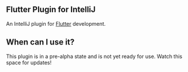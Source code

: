 ## Flutter Plugin for IntelliJ

An IntelliJ plugin for [Flutter](https://flutter.io/) development.

## When can I use it?

This plugin is in a pre-alpha state and is not yet ready for use. Watch this
space for updates!
